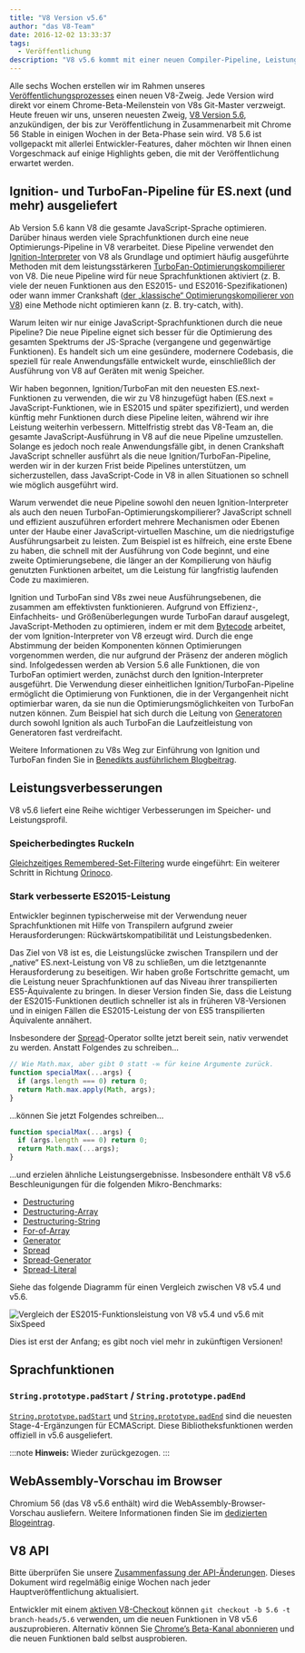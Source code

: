 ```yaml
---
title: "V8 Version v5.6"
author: "das V8-Team"
date: 2016-12-02 13:33:37
tags:
  - Veröffentlichung
description: "V8 v5.6 kommt mit einer neuen Compiler-Pipeline, Leistungsverbesserungen und erweitertem Support für ECMAScript-Sprachfunktionen."
---
```

Alle sechs Wochen erstellen wir im Rahmen unseres [Veröffentlichungsprozesses](/docs/release-process) einen neuen V8-Zweig. Jede Version wird direkt vor einem Chrome-Beta-Meilenstein von V8s Git-Master verzweigt. Heute freuen wir uns, unseren neuesten Zweig, [V8 Version 5.6](https://chromium.googlesource.com/v8/v8.git/+log/branch-heads/5.6), anzukündigen, der bis zur Veröffentlichung in Zusammenarbeit mit Chrome 56 Stable in einigen Wochen in der Beta-Phase sein wird. V8 5.6 ist vollgepackt mit allerlei Entwickler-Features, daher möchten wir Ihnen einen Vorgeschmack auf einige Highlights geben, die mit der Veröffentlichung erwartet werden.

<!--truncate-->
## Ignition- und TurboFan-Pipeline für ES.next (und mehr) ausgeliefert

Ab Version 5.6 kann V8 die gesamte JavaScript-Sprache optimieren. Darüber hinaus werden viele Sprachfunktionen durch eine neue Optimierungs-Pipeline in V8 verarbeitet. Diese Pipeline verwendet den [Ignition-Interpreter](/blog/ignition-interpreter) von V8 als Grundlage und optimiert häufig ausgeführte Methoden mit dem leistungsstärkeren [TurboFan-Optimierungskompilierer](/docs/turbofan) von V8. Die neue Pipeline wird für neue Sprachfunktionen aktiviert (z. B. viele der neuen Funktionen aus den ES2015- und ES2016-Spezifikationen) oder wann immer Crankshaft ([der „klassische“ Optimierungskompilierer von V8](https://blog.chromium.org/2010/12/new-crankshaft-for-v8.html)) eine Methode nicht optimieren kann (z. B. try-catch, with).

Warum leiten wir nur einige JavaScript-Sprachfunktionen durch die neue Pipeline? Die neue Pipeline eignet sich besser für die Optimierung des gesamten Spektrums der JS-Sprache (vergangene und gegenwärtige Funktionen). Es handelt sich um eine gesündere, modernere Codebasis, die speziell für reale Anwendungsfälle entwickelt wurde, einschließlich der Ausführung von V8 auf Geräten mit wenig Speicher.

Wir haben begonnen, Ignition/TurboFan mit den neuesten ES.next-Funktionen zu verwenden, die wir zu V8 hinzugefügt haben (ES.next = JavaScript-Funktionen, wie in ES2015 und später spezifiziert), und werden künftig mehr Funktionen durch diese Pipeline leiten, während wir ihre Leistung weiterhin verbessern. Mittelfristig strebt das V8-Team an, die gesamte JavaScript-Ausführung in V8 auf die neue Pipeline umzustellen. Solange es jedoch noch reale Anwendungsfälle gibt, in denen Crankshaft JavaScript schneller ausführt als die neue Ignition/TurboFan-Pipeline, werden wir in der kurzen Frist beide Pipelines unterstützen, um sicherzustellen, dass JavaScript-Code in V8 in allen Situationen so schnell wie möglich ausgeführt wird.

Warum verwendet die neue Pipeline sowohl den neuen Ignition-Interpreter als auch den neuen TurboFan-Optimierungskompilierer? JavaScript schnell und effizient auszuführen erfordert mehrere Mechanismen oder Ebenen unter der Haube einer JavaScript-virtuellen Maschine, um die niedrigstufige Ausführungsarbeit zu leisten. Zum Beispiel ist es hilfreich, eine erste Ebene zu haben, die schnell mit der Ausführung von Code beginnt, und eine zweite Optimierungsebene, die länger an der Kompilierung von häufig genutzten Funktionen arbeitet, um die Leistung für langfristig laufenden Code zu maximieren.

Ignition und TurboFan sind V8s zwei neue Ausführungsebenen, die zusammen am effektivsten funktionieren. Aufgrund von Effizienz-, Einfachheits- und Größenüberlegungen wurde TurboFan darauf ausgelegt, JavaScript-Methoden zu optimieren, indem er mit dem [Bytecode](https://en.wikipedia.org/wiki/Bytecode) arbeitet, der vom Ignition-Interpreter von V8 erzeugt wird. Durch die enge Abstimmung der beiden Komponenten können Optimierungen vorgenommen werden, die nur aufgrund der Präsenz der anderen möglich sind. Infolgedessen werden ab Version 5.6 alle Funktionen, die von TurboFan optimiert werden, zunächst durch den Ignition-Interpreter ausgeführt. Die Verwendung dieser einheitlichen Ignition/TurboFan-Pipeline ermöglicht die Optimierung von Funktionen, die in der Vergangenheit nicht optimierbar waren, da sie nun die Optimierungsmöglichkeiten von TurboFan nutzen können. Zum Beispiel hat sich durch die Leitung von [Generatoren](https://developer.mozilla.org/en-US/docs/Web/JavaScript/Reference/Statements/function*) durch sowohl Ignition als auch TurboFan die Laufzeitleistung von Generatoren fast verdreifacht.

Weitere Informationen zu V8s Weg zur Einführung von Ignition und TurboFan finden Sie in [Benedikts ausführlichem Blogbeitrag](https://benediktmeurer.de/2016/11/25/v8-behind-the-scenes-november-edition/).

## Leistungsverbesserungen

V8 v5.6 liefert eine Reihe wichtiger Verbesserungen im Speicher- und Leistungsprofil.

### Speicherbedingtes Ruckeln

[Gleichzeitiges Remembered-Set-Filtering](https://bugs.chromium.org/p/chromium/issues/detail?id=648568) wurde eingeführt: Ein weiterer Schritt in Richtung [Orinoco](/blog/orinoco).

### Stark verbesserte ES2015-Leistung

Entwickler beginnen typischerweise mit der Verwendung neuer Sprachfunktionen mit Hilfe von Transpilern aufgrund zweier Herausforderungen: Rückwärtskompatibilität und Leistungsbedenken.

Das Ziel von V8 ist es, die Leistungslücke zwischen Transpilern und der „native“ ES.next-Leistung von V8 zu schließen, um die letztgenannte Herausforderung zu beseitigen. Wir haben große Fortschritte gemacht, um die Leistung neuer Sprachfunktionen auf das Niveau ihrer transpilierten ES5-Äquivalente zu bringen. In dieser Version finden Sie, dass die Leistung der ES2015-Funktionen deutlich schneller ist als in früheren V8-Versionen und in einigen Fällen die ES2015-Leistung der von ES5 transpilierten Äquivalente annähert.

Insbesondere der [Spread](https://developer.mozilla.org/de/docs/Web/JavaScript/Reference/Operators/Spread_operator)-Operator sollte jetzt bereit sein, nativ verwendet zu werden. Anstatt Folgendes zu schreiben…

```js
// Wie Math.max, aber gibt 0 statt -∞ für keine Argumente zurück.
function specialMax(...args) {
  if (args.length === 0) return 0;
  return Math.max.apply(Math, args);
}
```

…können Sie jetzt Folgendes schreiben…

```js
function specialMax(...args) {
  if (args.length === 0) return 0;
  return Math.max(...args);
}
```

…und erzielen ähnliche Leistungsergebnisse. Insbesondere enthält V8 v5.6 Beschleunigungen für die folgenden Mikro-Benchmarks:

- [Destructuring](https://github.com/fhinkel/six-speed/tree/master/tests/destructuring)
- [Destructuring-Array](https://github.com/fhinkel/six-speed/tree/master/tests/destructuring-array)
- [Destructuring-String](https://github.com/fhinkel/six-speed/tree/master/tests/destructuring-string)
- [For-of-Array](https://github.com/fhinkel/six-speed/tree/master/tests/for-of-array)
- [Generator](https://github.com/fhinkel/six-speed/tree/master/tests/generator)
- [Spread](https://github.com/fhinkel/six-speed/tree/master/tests/spread)
- [Spread-Generator](https://github.com/fhinkel/six-speed/tree/master/tests/spread-generator)
- [Spread-Literal](https://github.com/fhinkel/six-speed/tree/master/tests/spread-literal)

Siehe das folgende Diagramm für einen Vergleich zwischen V8 v5.4 und v5.6.

![Vergleich der ES2015-Funktionsleistung von V8 v5.4 und v5.6 mit [SixSpeed](https://fhinkel.github.io/six-speed/)](/_img/v8-release-56/perf.png)

Dies ist erst der Anfang; es gibt noch viel mehr in zukünftigen Versionen!

## Sprachfunktionen

### `String.prototype.padStart` / `String.prototype.padEnd`

[`String.prototype.padStart`](https://developer.mozilla.org/de/docs/Web/JavaScript/Reference/Global_Objects/String/padStart) und [`String.prototype.padEnd`](https://developer.mozilla.org/de/docs/Web/JavaScript/Reference/Global_Objects/String/padEnd) sind die neuesten Stage-4-Ergänzungen für ECMAScript. Diese Bibliotheksfunktionen werden offiziell in v5.6 ausgeliefert.

:::note
**Hinweis:** Wieder zurückgezogen.
:::

## WebAssembly-Vorschau im Browser

Chromium 56 (das V8 v5.6 enthält) wird die WebAssembly-Browser-Vorschau ausliefern. Weitere Informationen finden Sie im [dedizierten Blogeintrag](/blog/webassembly-browser-preview).

## V8 API

Bitte überprüfen Sie unsere [Zusammenfassung der API-Änderungen](https://docs.google.com/document/d/1g8JFi8T_oAE_7uAri7Njtig7fKaPDfotU6huOa1alds/edit). Dieses Dokument wird regelmäßig einige Wochen nach jeder Hauptveröffentlichung aktualisiert.

Entwickler mit einem [aktiven V8-Checkout](/docs/source-code#using-git) können `git checkout -b 5.6 -t branch-heads/5.6` verwenden, um die neuen Funktionen in V8 v5.6 auszuprobieren. Alternativ können Sie [Chrome’s Beta-Kanal abonnieren](https://www.google.com/chrome/browser/beta.html) und die neuen Funktionen bald selbst ausprobieren.
